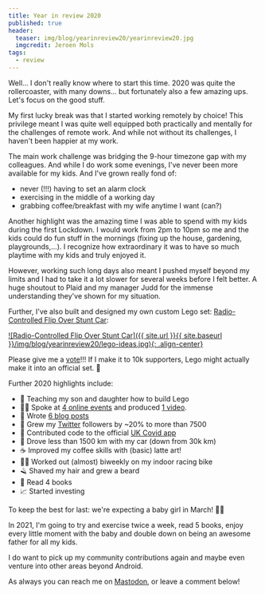 ```yaml
---
title: Year in review 2020
published: true
header:
  teaser: img/blog/yearinreview20/yearinreview20.jpg
  imgcredit: Jeroen Mols
tags:
  - review
---
```

Well... I don't really know where to start this time. 2020 was quite the rollercoaster, with many downs... but fortunately also a few amazing ups. Let's focus on the good stuff.

My first lucky break was that I started working remotely by choice! This privilege meant I was quite well equipped both practically and mentally for the challenges of remote work. And while not without its challenges, I haven't been happier at my work.

The main work challenge was bridging the 9-hour timezone gap with my colleagues. And while I do work some evenings, I've never been more available for my kids. And I've grown really fond of:

- never (!!!) having to set an alarm clock
- exercising in the middle of a working day
- grabbing coffee/breakfast with my wife anytime I want (can?)

Another highlight was the amazing time I was able to spend with my kids during the first Lockdown. I would work from 2pm to 10pm so me and the kids could do fun stuff in the mornings (fixing up the house, gardening, playgrounds,...). I recognize how extraordinary it was to have so much playtime with my kids and truly enjoyed it.

However, working such long days also meant I pushed myself beyond my limits and I had to take it a lot slower for several weeks before I felt better. A huge shoutout to Plaid and my manager Judd for the immense understanding they've shown for my situation.

Further, I've also built and designed my own custom Lego set: [Radio-Controlled Flip Over Stunt Car](http://bit.ly/legostuntcar):

[![Radio-Controlled Flip Over Stunt Car]({{ site.url }}{{ site.baseurl }}/img/blog/yearinreview20/lego-ideas.jpg){: .align-center}](http://bit.ly/legostuntcar)

Please give me a [vote](http://bit.ly/legostuntcar)!!! If I make it to 10k supporters, Lego might actually make it into an official set. 🤞

Further 2020 highlights include:

- 🧱 Teaching my son and daughter how to build Lego
- 👨‍💻 Spoke at [4 online events](https://jeroenmols.com/speaking/) and produced [1 video](https://www.youtube.com/watch?v=TCKb1WfjAC8).
- 📝 Wrote [6 blog posts](http://jeroenmols.com/blog/)
- 📱 Grew my [Twitter](https://twitter.com/molsjeroen) followers by ~20% to more than 7500
- 🦠 Contributed code to the official [UK Covid app](https://github.com/nhsx/covid-19-app-android-ag-public/tree/master/app/src/main/java/com/jeroenmols)
- 🚗 Drove less than 1500 km with my car (down from 30k km)
- ☕️  Improved my coffee skills with (basic) latte art!
- 🚴‍♀️ Worked out (almost) biweekly on my indoor racing bike
- 🪒 Shaved my hair and grew a beard
- 📕 Read 4 books
- 📈 Started investing

To keep the best for last: we're expecting a baby girl in March! 🍼👼

In 2021, I'm going to try and exercise twice a week, read 5 books, enjoy every little moment with the baby and double down on being an awesome father for all my kids.

I do want to pick up my community contributions again and maybe even venture into other areas beyond Android.

As always you can reach me on [Mastodon](https://androiddev.social/@Jeroenmols), or leave a comment below!

